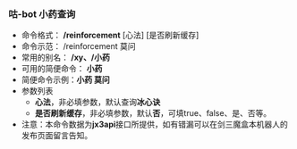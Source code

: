 ### 咕-bot 小药查询
- 命令格式： **/reinforcement** [心法] [是否刷新缓存]
- 命令示范： /reinforcement 莫问
- 常用的别名： **/xy、/小药**
- 可用的简便命令： **小药**
- 简便命令示例：**小药 莫问**
- 参数列表
    - **心法**，非必填参数，默认查询**冰心诀**
    - **是否刷新缓存**，非必填参数，默认**否**，可填true、false、是、否等。
- 注意：本命令数据为**jx3api**接口所提供，如有错漏可以在剑三魔盒本机器人的发布页面留言告知。